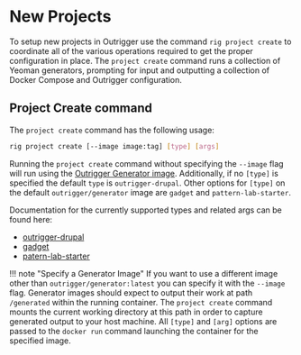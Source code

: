 # New Projects

To setup new projects in Outrigger use the command `rig project create` to coordinate all of the various operations 
required to get the proper configuration in place. The `project create` command runs a collection of Yeoman generators, 
prompting for input and outputting a collection of Docker Compose and Outrigger configuration.

## Project Create command

The `project create` command has the following usage:

```bash
rig project create [--image image:tag] [type] [args]
```

Running the `project create` command without specifying the `--image` flag will run using the [Outrigger Generator image](https://hub.docker.com/r/outrigger/generator/).
Additionally, if no `[type]` is specified the default `type` is `outrigger-drupal`.  Other options for `[type]` on the default
`outrigger/generator` image are `gadget` and `pattern-lab-starter`.

Documentation for the currently supported types and related args can be found here:

* [outrigger-drupal](https://github.com/phase2/generator-outrigger-drupal)
* [gadget](https://github.com/phase2/generator-gadget)
* [patern-lab-starter](https://github.com/phase2/generator-pattern-lab-starter)

!!! note "Specify a Generator Image"
    If you want to use a different image other than `outrigger/generator:latest` you can specify it with the `--image` flag.
    Generator images should expect to output their work at path `/generated` within the running container.
    The `project create` command mounts the current working directory at this path in order to capture generated
    output to your host machine. All `[type]` and `[arg]` options are passed to the `docker run` command
    launching the container for the specified image.

